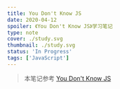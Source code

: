 ```yaml
---
title: You Don't Know JS
date: 2020-04-12
spoiler: 《You Don't Know JS》学习笔记
type: note
cover: ./study.svg
thumbnail: ./study.svg
status: 'In Progress'
tags: ['JavaScript']
---
```


<!-- ```toc
from-heading: 2
to-heading: 3
``` -->

> 本笔记参考 [You Don't Know JS](https://github.com/getify/You-Dont-Know-JS/blob/1st-ed/README.md)

